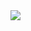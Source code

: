 <img src="https://capsule-render.vercel.app/api?type=waving&color==timeAuto&height=150&section=header&text=LEE%20EUI%20GWANG&fontColor=FFFFFF&fontAlign=65" />
